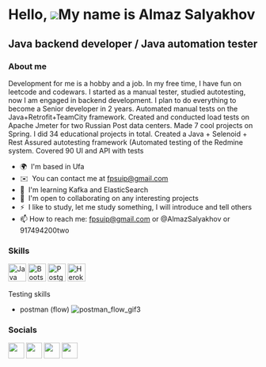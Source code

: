 # Hello, ![](https://user-images.githubusercontent.com/18350557/176309783-0785949b-9127-417c-8b55-ab5a4333674e.gif)My name is Almaz Salyakhov
## Java backend developer / Java automation tester
### About me
Development for me is a hobby and a job. In my free time, I have fun on leetcode and codewars. I started as a manual tester, studied autotesting, now I am engaged in backend development. I plan to do everything to become a Senior developer in 2 years. Automated manual tests on the Java+Retrofit+TeamCity framework. Created and conducted load tests on Apache Jmeter for two Russian Post data centers. Made 7 cool projects on Spring. I did 34 educational projects in total. Created a Java + Selenoid + Rest Assured autotesting framework (Automated testing of the Redmine system. Covered 90 UI and API with tests

* 🌍  I'm based in Ufa
* ✉️  You can contact me at [fpsuip@gmail.com](mailto:fpsuip@gmail.com)
* 🧠  I'm learning Kafka and ElasticSearch
* 🤝  I'm open to collaborating on any interesting projects
* ⚡  I like to study, let me study something, I will introduce and tell others
* 📫 How to reach me: fpsuip@gmail.com or @AlmazSalyakhov or 917494200two
### Skills

<p align="left">
<a href="https://www.oracle.com/java/" target="_blank" rel="noreferrer"><img src="https://raw.githubusercontent.com/danielcranney/readme-generator/main/public/icons/skills/java-colored.svg" width="36" height="36" alt="Java" /></a>
<a href="https://getbootstrap.com/" target="_blank" rel="noreferrer"><img src="https://raw.githubusercontent.com/danielcranney/readme-generator/main/public/icons/skills/bootstrap-colored.svg" width="36" height="36" alt="Bootstrap" /></a>
<a href="https://www.postgresql.org/" target="_blank" rel="noreferrer"><img src="https://raw.githubusercontent.com/danielcranney/readme-generator/main/public/icons/skills/postgresql-colored.svg" width="36" height="36" alt="PostgreSQL" /></a>
<a href="https://www.heroku.com/" target="_blank" rel="noreferrer"><img src="https://raw.githubusercontent.com/danielcranney/readme-generator/main/public/icons/skills/heroku-colored.svg" width="36" height="36" alt="Heroku" /></a>
</p>

Testing skills
- postman (flow)
![postman_flow_gif3](https://user-images.githubusercontent.com/68699015/232774683-ae8c14db-e9ab-4ec8-ace7-f77e08c22db1.gif)


### Socials

<p align="left"> <a href="https://www.github.com/cool102" target="_blank" rel="noreferrer"><img src="https://raw.githubusercontent.com/danielcranney/readme-generator/main/public/icons/socials/github.svg" width="32" height="32" /></a> <a href="http://www.instagram.com/almazsalyakhov" target="_blank" rel="noreferrer"><img src="https://raw.githubusercontent.com/danielcranney/readme-generator/main/public/icons/socials/instagram.svg" width="32" height="32" /></a> <a href="https://www.linkedin.com/in/almaz-salyakhov-357034b3/" target="_blank" rel="noreferrer"><img src="https://raw.githubusercontent.com/danielcranney/readme-generator/main/public/icons/socials/linkedin.svg" width="32" height="32" /></a> <a href="https://www.stackoverflow.com/users/14306749/almaz-salyakhov" target="_blank" rel="noreferrer"><img src="https://raw.githubusercontent.com/danielcranney/readme-generator/main/public/icons/socials/stackoverflow.svg" width="32" height="32" /></a></p>
